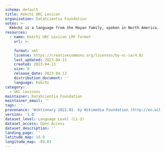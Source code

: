 ```yaml
---
schema: default
title: Kekchí UKC Lexicon
organization: DataScientia Foundation
notes: >-
  Kekchí is a language from the Mayan family, spoken in North America. The UKC Lexicon of Kekchí is represented as a lexico-semantic network. It consists of words, word senses, synsets, as well as sense-level and synset-level relationships.
resources:
  - name: Kekchí UKC Lexicon LMF format
    url: >-
      
    format: xml
    license: https://creativecommons.org/licenses/by-nc-sa/4.0/
    last_updated: 2023-04-13
    created: 2023-04-13
    size: 0
    release_date: 2023-04-13
    distribution_document: ''
    language: Kekchí
category:
  - UKC Lexicons
maintainer: DataScientia Foundation
maintainer_email: ''
tags: ''
provenance: 'Wiktionary 2022.01. by Wikimedia Foundation (http://en.wiktionary.org); CogNet 2.1 by Khuyagbaatar Batsuren, National University of Mongolia (http://cognet.ukc.disi.unitn.it); Native Languages of the Americas 2021.11. by Laura Redish and Orrin Lewis (http://www.native-languages.org); Princeton WordNet 2.1 by Princeton University (https://wordnet.princeton.edu)'
version: '1.0'
dataset_level: Language Level (L1-2)
dataset_access: Open Access
dataset_description: ''
landing_page: ''
latitude_map: 16.0
longitude_map: -89.83
---
```

